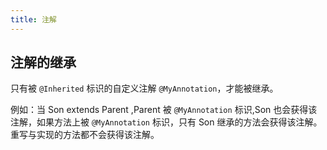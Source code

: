 ```yaml
---
title: 注解
---
```


## 注解的继承

只有被 `@Inherited` 标识的自定义注解 `@MyAnnotation`，才能被继承。

例如：当 Son extends Parent ,Parent 被 `@MyAnnotation` 标识,Son 也会获得该注解，如果方法上被 `@MyAnnotation` 标识，只有 Son 继承的方法会获得该注解。重写与实现的方法都不会获得该注解。